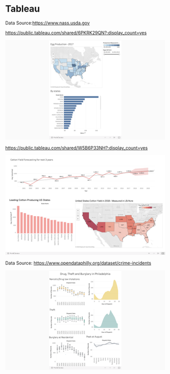 # Tableau

Data Source:https://www.nass.usda.gov

https://public.tableau.com/shared/6PKRK29QN?:display_count=yes

![EggProduction_2017](figure/EggProduction_2017.png)

https://public.tableau.com/shared/W5B6P33NH?:display_count=yes

![CottonYield_US](figure/CottonYield_US.png)


Data Source: https://www.opendataphilly.org/dataset/crime-incidents

![Narcotic_TheftandBurglaryinPHL](figure/Narcotic_TheftandBurglaryinPHL.png)
